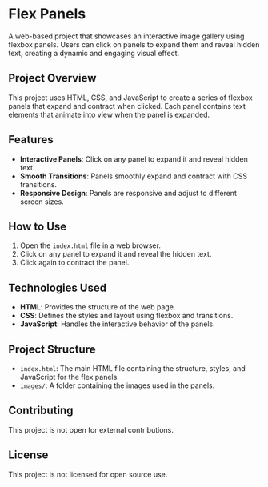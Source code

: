 # Flex Panels

A web-based project that showcases an interactive image gallery using flexbox panels. Users can click on panels to expand them and reveal hidden text, creating a dynamic and engaging visual effect.

## Project Overview

This project uses HTML, CSS, and JavaScript to create a series of flexbox panels that expand and contract when clicked. Each panel contains text elements that animate into view when the panel is expanded.

## Features

- **Interactive Panels**: Click on any panel to expand it and reveal hidden text.
- **Smooth Transitions**: Panels smoothly expand and contract with CSS transitions.
- **Responsive Design**: Panels are responsive and adjust to different screen sizes.

## How to Use

1. Open the `index.html` file in a web browser.
2. Click on any panel to expand it and reveal the hidden text.
3. Click again to contract the panel.

## Technologies Used

- **HTML**: Provides the structure of the web page.
- **CSS**: Defines the styles and layout using flexbox and transitions.
- **JavaScript**: Handles the interactive behavior of the panels.

## Project Structure

- `index.html`: The main HTML file containing the structure, styles, and JavaScript for the flex panels.
- `images/`: A folder containing the images used in the panels.

## Contributing

This project is not open for external contributions.

## License

This project is not licensed for open source use.
